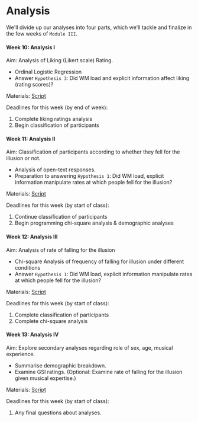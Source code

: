 # Analysis

We'll divide up our analyses into four parts, which we'll tackle and finalize in the few weeks of `Module III`.

#### Week 10: Analysis I

Aim: Analysis of Liking (Likert scale) Rating. 

* Ordinal Logistic Regression
* Answer `Hypothesis 3`: Did WM load and explicit information affect liking (rating scores)? 

Materials: [Script](https://github.com/avakiai/expra_repeated_recording_illusion/blob/master/analysis/RRI_Analysis_I.Rmd)

Deadlines for this week (by end of week): 

1. Complete liking ratings analysis
2. Begin classification of participants

#### Week 11: Analysis II

Aim: Classification of participants according to whether they fell for the illusion or not. 

* Analysis of open-text responses. 
* Preparation to answering `Hypothesis 1`: Did WM load, explicit information manipulate rates at which people fell for the illusion?

Materials: [Script](https://github.com/avakiai/expra_repeated_recording_illusion/blob/master/analysis/RRI_Analysis_II.Rmd)

Deadlines for this week (by start of class): 

1. Continue classification of participants
2. Begin programming chi-square analysis & demographic analyses

#### Week 12: Analysis III

Aim: Analysis of rate of falling for the illusion

* Chi-square Analysis of frequency of falling for illusion under different conditions
* Answer `Hypothesis 1`: Did WM load, explicit information manipulate rates at which people fell for the illusion?

Materials: [Script](https://github.com/avakiai/expra_repeated_recording_illusion/blob/master/analysis/RRI_Analysis_III.Rmd)

Deadlines for this week (by start of class): 

1. Complete classification of participants
2. Complete chi-square analysis

#### Week 13: Analysis IV

Aim: Explore secondary analyses regarding role of sex, age, musical experience. 

* Summarise demographic breakdown.
* Examine GSI ratings. (Optional: Examine rate of falling for the illusion given musical expertise.)

Materials: [Script](https://github.com/avakiai/expra_repeated_recording_illusion/blob/master/analysis/RRI_Analysis_IV.Rmd)

Deadlines for this week (by start of class): 

1. Any final questions about analyses.

